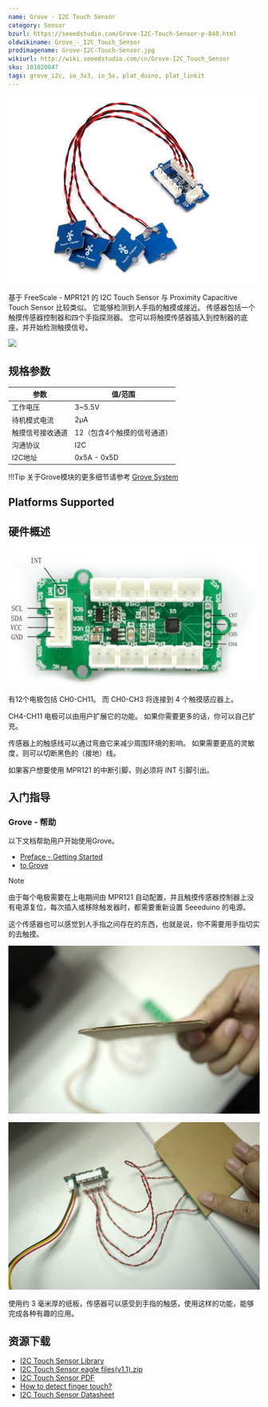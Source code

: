 ```yaml
---
name: Grove - I2C Touch Sensor
category: Sensor
bzurl: https://seeedstudio.com/Grove-I2C-Touch-Sensor-p-840.html
oldwikiname: Grove_-_I2C_Touch_Sensor
prodimagename: Grove-I2C-Touch-Sensor.jpg
wikiurl: http://wiki.seeedstudio.com/cn/Grove-I2C_Touch_Sensor
sku: 101020047
tags: grove_i2c, io_3v3, io_5v, plat_duino, plat_linkit
---
```


![](https://raw.githubusercontent.com/SeeedDocument/Grove-I2C_Touch_Sensor/master/img/Grove-I2C-Touch-Sensor.jpg)

 基于 FreeScale - MPR121 的 I2C Touch Sensor 与 Proximity Capacitive Touch Sensor 比较类似。 它能够检测到人手指的触摸或接近。 传感器包括一个触摸传感器控制器和四个手指探测器。 您可以将触摸传感器插入到控制器的底座，并开始检测触摸信号。


 [![](https://github.com/SeeedDocument/wiki_chinese/raw/master/docs/images/click_to_buy.PNG)](https://item.taobao.com/item.htm?spm=a1z10.3-c.w4002-11172317909.9.4a9eb9a1D2v3iZ&id=521241924726)

规格参数
-------------

| 参数            | 值/范围                  |
|------------------------|-------------------------------------|
| 工作电压                 | 3~5.5V                              |
| 待机模式电流             | 2μA                                 |
| 触摸信号接收通道          | 12（包含4个触摸的信号通道）   |
| 沟通协议                 | I2C                                 |
| I2C地址                 | 0x5A - 0x5D                         |

!!!Tip
    关于Grove模块的更多细节请参考 [Grove System](http://wiki.seeedstudio.com/cn/Grove_System/)

Platforms Supported
-------------------

硬件概述
-----------------

![](https://raw.githubusercontent.com/SeeedDocument/Grove-I2C_Touch_Sensor/master/img/DSC_0030.png)

有12个电极包括 CH0-CH11。 而 CH0-CH3 将连接到 4 个触摸感应器上。

 CH4-CH11 电极可以由用户扩展它的功能。 如果你需要更多的话，你可以自己扩充。

传感器上的触感线可以通过弯曲它来减少周围环境的影响。 如果需要更高的灵敏度，则可以切断黑色的（接地）线。

如果客户想要使用 MPR121 的中断引脚，则必须将 INT 引脚引出。

入门指导
---------------

### **Grove - 帮助**

以下文档帮助用户开始使用Grove。

-   [Preface - Getting Started](http://www.seeedstudio.com/document/pdf/Preface.pdf)
-   [to Grove](http://www.seeedstudio.com/document/pdf/Introduction%20to%20Grove.pdf)

<div class="admonition note">
<p class="admonition-title">Note</p>
由于每个电极需要在上电期间由 MPR121 自动配置，并且触摸传感器控制器上没有电源复位，每次插入或移除触发器时，都需要重新设置 Seeeduino 的电源。
</div>

这个传感器也可以感觉到人手指之间存在的东西，也就是说，你不需要用手指切实的去触摸。

![](https://raw.githubusercontent.com/SeeedDocument/Grove-I2C_Touch_Sensor/master/img/DSC_0026.jpg)

![](https://raw.githubusercontent.com/SeeedDocument/Grove-I2C_Touch_Sensor/master/img/DSC_0027.jpg)

使用约 3 毫米厚的纸板，传感器可以感受到手指的触感，使用这样的功能，能够完成各种有趣的应用。

资源下载
---------

-   [I2C Touch Sensor Library](https://github.com/Seeed-Studio/Grove_I2C_Touch_Sensor)
-   [I2C Touch Sensor eagle files(v1.1).zip](https://raw.githubusercontent.com/SeeedDocument/Grove-I2C_Touch_Sensor/master/res/I2C_Touch_Sensor_eagle_files-v1.1-.zip)
-   [I2C Touch Sensor PDF](https://raw.githubusercontent.com/SeeedDocument/Grove-I2C_Touch_Sensor/master/res/Grove-I2C_Color_sensor_v1.2.pdf)
-   [How to detect finger touch?](/How_to_detect_finger_touch?)
-   [I2C Touch Sensor Datasheet](https://raw.githubusercontent.com/SeeedDocument/Grove-I2C_Touch_Sensor/master/res/Freescale_Semiconductor;MPR121QR2.pdf)

<!-- This Markdown file was created from http://www.seeedstudio.com/wiki/Grove_-_I2C_Touch_Sensor -->
